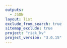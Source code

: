 ```yaml
---
outputs:
  - JSON
layout: list
exclude_from_search: true
sitemap_exclude: true
project: "riak_kv"
project_version: "3.0.15"
---
```



